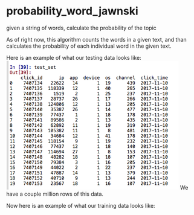 # probability_word_jawnski
given a string of words, calculate the probability of the topic

As of right now, this algorithm counts the words in a given text, and than calculates the probability of each individual word in the given text.

Here is an example of what our testing data looks like:
![input](https://github.com/bnicholl/probability_word_jawnski/blob/master/Screen%20Shot%202018-05-07%20at%2011.15.08%20PM.png)
We have a couple million rows of this data.                                                                                   

Now here is an example of what our training data looks like:
